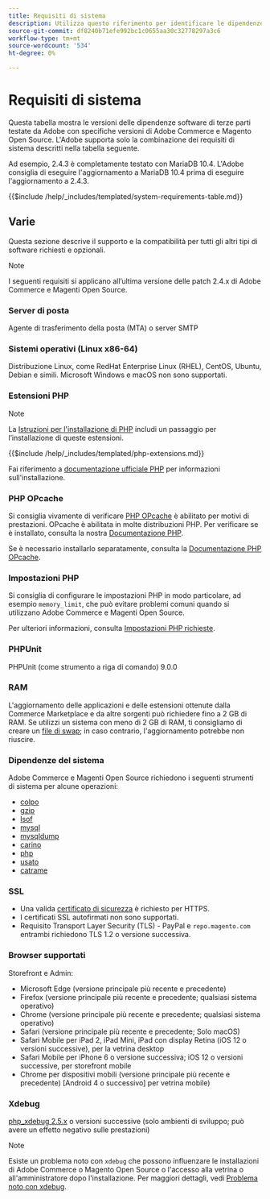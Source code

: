 ```yaml
---
title: Requisiti di sistema
description: Utilizza questo riferimento per identificare le dipendenze software richieste che sono state testate con Adobe Commerce e le versioni di Magento Open Source.
source-git-commit: df8240b71efe992bc1c0655aa30c32778297a3c6
workflow-type: tm+mt
source-wordcount: '534'
ht-degree: 0%

---
```



# Requisiti di sistema

Questa tabella mostra le versioni delle dipendenze software di terze parti testate da Adobe con specifiche versioni di Adobe Commerce e Magento Open Source. L&#39;Adobe supporta solo la combinazione dei requisiti di sistema descritti nella tabella seguente.

Ad esempio, 2.4.3 è completamente testato con MariaDB 10.4. L&#39;Adobe consiglia di eseguire l&#39;aggiornamento a MariaDB 10.4 prima di eseguire l&#39;aggiornamento a 2.4.3.

{{$include /help/_includes/templated/system-requirements-table.md}}

## Varie

Questa sezione descrive il supporto e la compatibilità per tutti gli altri tipi di software richiesti e opzionali.

>[!NOTE]
>
>I seguenti requisiti si applicano all’ultima versione delle patch 2.4.x di Adobe Commerce e Magenti Open Source.

### Server di posta

Agente di trasferimento della posta (MTA) o server SMTP

### Sistemi operativi (Linux x86-64)

Distribuzione Linux, come RedHat Enterprise Linux (RHEL), CentOS, Ubuntu, Debian e simili. Microsoft Windows e macOS non sono supportati.

### Estensioni PHP

>[!NOTE]
>
>La [Istruzioni per l&#39;installazione di PHP](prerequisites/php-settings.md) includi un passaggio per l’installazione di queste estensioni.

{{$include /help/_includes/templated/php-extensions.md}}

Fai riferimento a [documentazione ufficiale PHP](https://php.net/manual/en/extensions.php) per informazioni sull&#39;installazione.

### PHP OPcache

Si consiglia vivamente di verificare [PHP OPcache](https://php.net/manual/en/intro.opcache.php) è abilitato per motivi di prestazioni. OPcache è abilitata in molte distribuzioni PHP. Per verificare se è installato, consulta la nostra [Documentazione PHP](prerequisites/php-settings.md).

Se è necessario installarlo separatamente, consulta la [Documentazione PHP OPcache](https://php.net/manual/en/opcache.setup.php).

### Impostazioni PHP

Si consiglia di configurare le impostazioni PHP in modo particolare, ad esempio `memory_limit`, che può evitare problemi comuni quando si utilizzano Adobe Commerce e Magenti Open Source.

Per ulteriori informazioni, consulta [Impostazioni PHP richieste](prerequisites/php-settings.md).

### PHPUnit

PHPUnit (come strumento a riga di comando) 9.0.0

### RAM

L&#39;aggiornamento delle applicazioni e delle estensioni ottenute dalla Commerce Marketplace e da altre sorgenti può richiedere fino a 2 GB di RAM. Se utilizzi un sistema con meno di 2 GB di RAM, ti consigliamo di creare un [file di swap](https://support.magento.com/hc/en-us/articles/360032980432); in caso contrario, l&#39;aggiornamento potrebbe non riuscire.

### Dipendenze del sistema

Adobe Commerce e Magenti Open Source richiedono i seguenti strumenti di sistema per alcune operazioni:

- [colpo](https://www.gnu.org/software/bash/)
- [gzip](https://www.gzip.org/)
- [lsof](https://linux.die.net/man/8/lsof)
- [mysql](https://www.mysql.com/)
- [mysqldump](https://dev.mysql.com/doc/refman/8.0/en/mysqldump.html)
- [carino](https://linux.die.net/man/1/nice)
- [php](https://www.php.net/)
- [usato](https://www.gnu.org/software/sed/manual/sed.html)
- [catrame](https://linux.die.net/man/1/tar)

### SSL

- Una valida [certificato di sicurezza](https://glossary.magento.com/security-certificate) è richiesto per HTTPS.
- I certificati SSL autofirmati non sono supportati.
- Requisito Transport Layer Security (TLS) - PayPal e `repo.magento.com` entrambi richiedono TLS 1.2 o versione successiva.

### Browser supportati

Storefront e Admin:

- Microsoft Edge (versione principale più recente e precedente)
- Firefox (versione principale più recente e precedente; qualsiasi sistema operativo)
- Chrome (versione principale più recente e precedente; qualsiasi sistema operativo)
- Safari (versione principale più recente e precedente; Solo macOS)
- Safari Mobile per iPad 2, iPad Mini, iPad con display Retina (iOS 12 o versioni successive), per la vetrina desktop
- Safari Mobile per iPhone 6 o versione successiva; iOS 12 o versioni successive, per storefront mobile
- Chrome per dispositivi mobili (versione principale più recente e precedente) [Android 4 o successivo] per vetrina mobile)

### Xdebug

[php_xdebug 2.5.x](https://xdebug.org/download) o versioni successive (solo ambienti di sviluppo; può avere un effetto negativo sulle prestazioni)

>[!NOTE]
>
>Esiste un problema noto con `xdebug` che possono influenzare le installazioni di Adobe Commerce o Magento Open Source o l&#39;accesso alla vetrina o all&#39;amministratore dopo l&#39;installazione. Per maggiori dettagli, vedi [Problema noto con xdebug](https://support.magento.com/hc/en-us/articles/360034242212).
